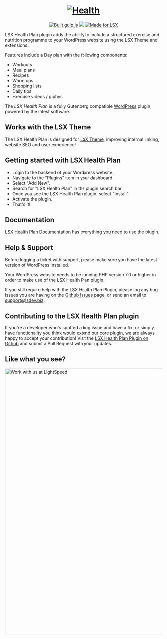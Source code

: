 <h1 align="center"><a href="https://lsx-demo.lsdev.biz/"><img src="https://www.lsdev.biz/wp-content/uploads/2019/05/LSXHLogo.svg" alt="Health"></a></h1>

<p align="center">
  <a href="http://gulpjs.com/"><img src="https://img.shields.io/badge/built%20with-gulp.js-green.svg" alt="Built gulp.js"></a> 
  <img src="https://travis-ci.org/lightspeeddevelopment/lsx-health-plan.svg?branch=master">
  <a href="https://lsx.lsdev.biz/"><img src="https://lsx.lsdev.biz/wp-content/uploads/2019/06/Designed-for-LSX-Theme-blue.png" alt="Made for LSX"></a>
</p>

LSX Health Plan plugin adds the ability to include a structured exercise and nutrition programme to your WordPress website using the LSX Theme and extensions.

Features include a Day plan with the following components:
* Workouts
* Meal plans
* Recipes
* Warm ups
* Shopping lists
* Daily tips
* Exercise videos / giphys


The *LSX Health Plan* is a fully Gutenberg compatible [WordPress](https://wordpress.org) plugin, powered by the latest software. 

## Works with the LSX Theme

The LSX Health Plan is designed for [LSX Theme](https://lsx.lsdev.biz/), improving internal linking, website SEO and user experience!

## Getting started with LSX Health Plan
* Login to the backend of your Wordpress website.
* Navigate to the "Plugins" item in your dashboard.
* Select "Add New".
* Search for "LSX Health Plan" in the plugin search bar.
* Once you see the LSX Health Plan plugin, select "Install".
* Activate the plugin. 
* That's it!

## Documentation

[LSX Health Plan Documentation](https://lsx.lsdev.biz/documentation/lsx-health-plan/) has everything you need to use the plugin.

## Help & Support  

Before logging a ticket with support, please make sure you have the latest version of WordPress installed. 

Your WordPress website needs to be running PHP version 7.0 or higher in order to make use of the LSX Health Plan plugin.

If you still require help with the LSX Health Plan Plugin, please log any bug issues you are having on the [Github Issues](https://github.com/lightspeeddevelopment/lsx-health-plan/issues) page, or send an email to [support@lsdev.biz](support@lsdev.biz).

## Contributing to the LSX Health Plan plugin 

If you're a developer who's spotted a bug issue and have a fix, or simply have functionality you think would extend our core plugin, we are always happy to accept your contribution! Visit the [LSX Health Plan Plugin on Github](https://github.com/lightspeeddevelopment/lsx-health-plan/) and submit a Pull Request with your updates.

## Like what you see?
<a href="https://www.lsdev.biz/contact/"><img src="https://www.lsdev.biz/wp-content/uploads/2020/02/work-with-lightspeed.png" width="850" alt="Work with us at LightSpeed"></a>
